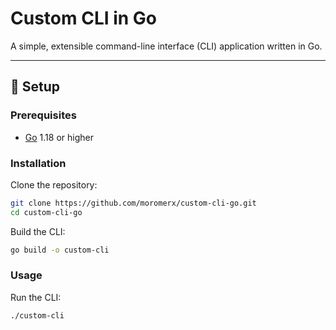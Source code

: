 # Custom CLI in Go

A simple, extensible command-line interface (CLI) application written in Go.

---

## 🚀 Setup

### Prerequisites
- [Go](https://golang.org/dl/) 1.18 or higher

### Installation
Clone the repository:
```bash
git clone https://github.com/moromerx/custom-cli-go.git
cd custom-cli-go
```

Build the CLI:
```bash
go build -o custom-cli
```

### Usage
Run the CLI:
```bash
./custom-cli
```